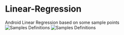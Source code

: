 # Linear-Regression
Android Linear Regression based on some sample points
![Samples Definitions](https://s17.picofile.com/file/8413808276/Pattern_1.png)
![Samples Definitions](https://s17.picofile.com/file/8413808634/Pattern_2.png)
